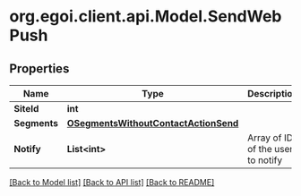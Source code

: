 
# org.egoi.client.api.Model.SendWebPush

## Properties

Name | Type | Description | Notes
------------ | ------------- | ------------- | -------------
**SiteId** | **int** |  | 
**Segments** | [**OSegmentsWithoutContactActionSend**](OSegmentsWithoutContactActionSend.md) |  | 
**Notify** | **List&lt;int&gt;** | Array of IDs of the users to notify | [optional] 

[[Back to Model list]](../README.md#documentation-for-models)
[[Back to API list]](../README.md#documentation-for-api-endpoints)
[[Back to README]](../README.md)

